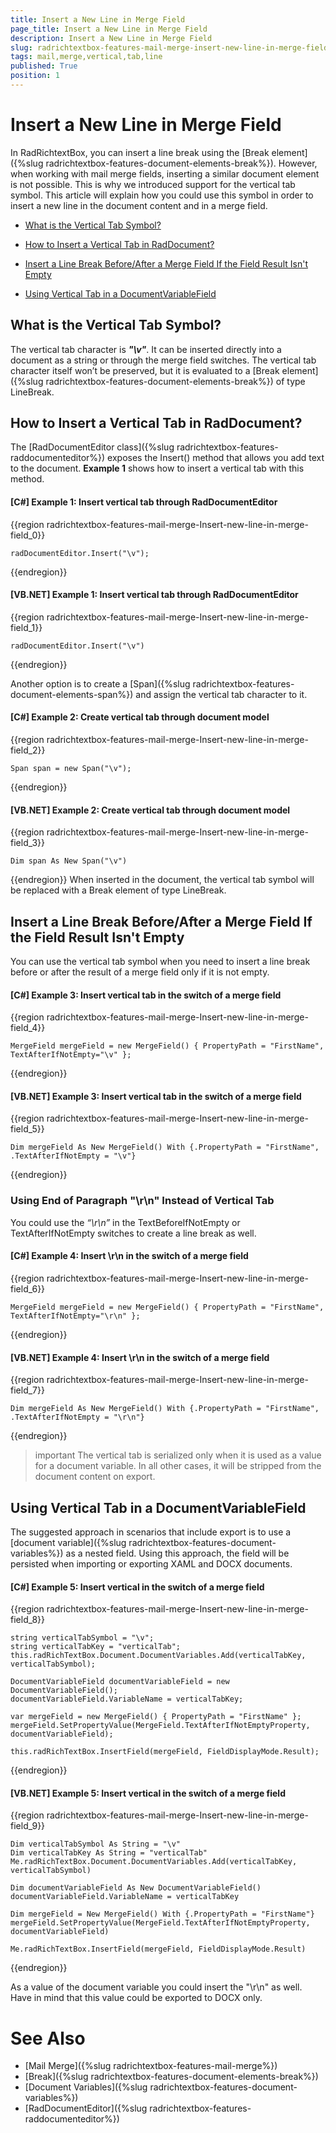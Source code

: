```yaml
---
title: Insert a New Line in Merge Field
page_title: Insert a New Line in Merge Field
description: Insert a New Line in Merge Field
slug: radrichtextbox-features-mail-merge-insert-new-line-in-merge-field
tags: mail,merge,vertical,tab,line
published: True
position: 1
---
```


# Insert a New Line in Merge Field

In RadRichtextBox, you can insert a line break using the [Break element]({%slug radrichtextbox-features-document-elements-break%}). However, when working with mail merge fields, inserting a similar document element is not possible. This is why we introduced support for the vertical tab symbol. This article will explain how you could use this symbol in order to insert a new line in the document content and in a merge field. 

* [What is the Vertical Tab Symbol?](#what-is-the-vertical-tab-symbol)

* [How to Insert a Vertical Tab in RadDocument?](#how-to-insert-a-vertical-tab-in-raddocument)

* [Insert a Line Break Before/After a Merge Field If the Field Result Isn't Empty](#insert-a-line-break-beforeafter-a-merge-field-if-the-field-result-isnt-empty)

* [Using Vertical Tab in a DocumentVariableField](#using-vertical-tab-in-a-documentvariablefield)


## What is the Vertical Tab Symbol?

The vertical tab character is __*"\v"*__. It can be inserted directly into a document as a string or through the merge field switches. The vertical tab character itself won’t be preserved, but it is evaluated to a [Break element]({%slug radrichtextbox-features-document-elements-break%}) of type LineBreak.

## How to Insert a Vertical Tab in RadDocument?


The [RadDocumentEditor class]({%slug radrichtextbox-features-raddocumenteditor%}) exposes the Insert() method that allows you add text to the document. **Example 1** shows how to insert a vertical tab with this method.

#### __[C#] Example 1: Insert vertical tab through RadDocumentEditor__

{{region radrichtextbox-features-mail-merge-Insert-new-line-in-merge-field_0}}

	radDocumentEditor.Insert("\v");
{{endregion}}

#### __[VB.NET] Example 1: Insert vertical tab through RadDocumentEditor__

{{region radrichtextbox-features-mail-merge-Insert-new-line-in-merge-field_1}}

	radDocumentEditor.Insert("\v")
{{endregion}}


Another option is to create a [Span]({%slug radrichtextbox-features-document-elements-span%}) and assign the vertical tab character to it. 

#### __[C#] Example 2: Create vertical tab through document model__

{{region radrichtextbox-features-mail-merge-Insert-new-line-in-merge-field_2}}

	Span span = new Span("\v");
{{endregion}}


#### __[VB.NET] Example 2: Create vertical tab through document model__

{{region radrichtextbox-features-mail-merge-Insert-new-line-in-merge-field_3}}

	Dim span As New Span("\v")
{{endregion}}
When inserted in the document, the vertical tab symbol will be replaced with a Break element of type LineBreak.

## Insert a Line Break Before/After a Merge Field If the Field Result Isn't Empty

You can use the vertical tab symbol when you need to insert a line break before or after the result of a merge field only if it is not empty.

#### __[C#] Example 3: Insert vertical tab in the switch of a merge field__

{{region radrichtextbox-features-mail-merge-Insert-new-line-in-merge-field_4}}

	MergeField mergeField = new MergeField() { PropertyPath = "FirstName", TextAfterIfNotEmpty="\v" };
{{endregion}}


#### __[VB.NET] Example 3: Insert vertical tab in the switch of a merge field__

{{region radrichtextbox-features-mail-merge-Insert-new-line-in-merge-field_5}}

	Dim mergeField As New MergeField() With {.PropertyPath = "FirstName", .TextAfterIfNotEmpty = "\v"}
{{endregion}}


### Using End of Paragraph "\r\n" Instead of Vertical Tab

You could use the *“\r\n”* in the TextBeforeIfNotEmpty or TextAfterIfNotEmpty switches to create a line break as well. 

#### __[C#] Example 4: Insert \r\n in the switch of a merge field__

{{region radrichtextbox-features-mail-merge-Insert-new-line-in-merge-field_6}}

	MergeField mergeField = new MergeField() { PropertyPath = "FirstName", TextAfterIfNotEmpty="\r\n" };
{{endregion}}


#### __[VB.NET] Example 4: Insert \r\n in the switch of a merge field__

{{region radrichtextbox-features-mail-merge-Insert-new-line-in-merge-field_7}}

	Dim mergeField As New MergeField() With {.PropertyPath = "FirstName", .TextAfterIfNotEmpty = "\r\n"}
{{endregion}}


>important The vertical tab is serialized only when it is used as a value for a document variable. In all other cases, it  will be stripped from the document content on export.


## Using Vertical Tab in a DocumentVariableField

The suggested approach in scenarios that include export is to use a [document variable]({%slug radrichtextbox-features-document-variables%}) as a nested field. Using this approach, the field will be persisted when importing or exporting XAML and DOCX documents.

#### __[C#] Example 5: Insert vertical in the switch of a merge field__

{{region radrichtextbox-features-mail-merge-Insert-new-line-in-merge-field_8}}

	string verticalTabSymbol = "\v";
	string verticalTabKey = "verticalTab";
	this.radRichTextBox.Document.DocumentVariables.Add(verticalTabKey, verticalTabSymbol);
	
	DocumentVariableField documentVariableField = new DocumentVariableField();
	documentVariableField.VariableName = verticalTabKey;
	
	var mergeField = new MergeField() { PropertyPath = "FirstName" };
	mergeField.SetPropertyValue(MergeField.TextAfterIfNotEmptyProperty, documentVariableField);
	
	this.radRichTextBox.InsertField(mergeField, FieldDisplayMode.Result);

{{endregion}}


#### __[VB.NET] Example 5: Insert vertical in the switch of a merge field__

{{region radrichtextbox-features-mail-merge-Insert-new-line-in-merge-field_9}}

    Dim verticalTabSymbol As String = "\v"
    Dim verticalTabKey As String = "verticalTab"
    Me.radRichTextBox.Document.DocumentVariables.Add(verticalTabKey, verticalTabSymbol)

    Dim documentVariableField As New DocumentVariableField()
    documentVariableField.VariableName = verticalTabKey

    Dim mergeField = New MergeField() With {.PropertyPath = "FirstName"}
    mergeField.SetPropertyValue(MergeField.TextAfterIfNotEmptyProperty, documentVariableField)

    Me.radRichTextBox.InsertField(mergeField, FieldDisplayMode.Result)

{{endregion}}

As a value of the document variable you could insert the "\r\n" as well. Have in mind that this value could be exported to DOCX only.

# See Also

* [Mail Merge]({%slug radrichtextbox-features-mail-merge%})
* [Break]({%slug radrichtextbox-features-document-elements-break%})
* [Document Variables]({%slug radrichtextbox-features-document-variables%})
* [RadDocumentEditor]({%slug radrichtextbox-features-raddocumenteditor%})
 